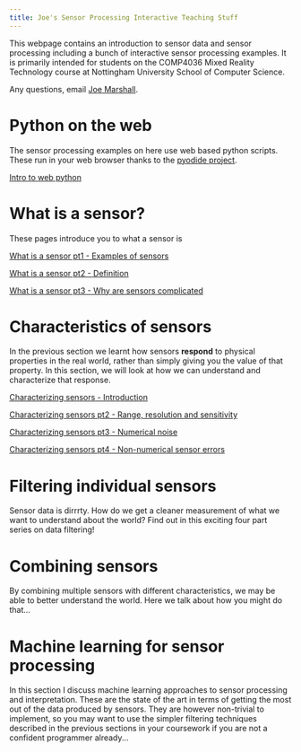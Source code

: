 ```yaml
---
title: Joe's Sensor Processing Interactive Teaching Stuff
---
```


This webpage contains an introduction to sensor data and sensor processing including a bunch of interactive sensor processing examples. It is primarily intended for students on the COMP4036 Mixed Reality Technology course at Nottingham University School of Computer Science. 

Any questions, email [Joe Marshall](mailto:joe.marshall@nottingham.ac.uk).

# Python on the web

The sensor processing examples on here use web based python scripts. These run in your web browser thanks to the [pyodide project](https://pyodide.org/).

[Intro to web python](lessons/1.Introduction_to_Web_Python/python_intro.html)

# What is a sensor?
These pages introduce you to what a sensor is

[What is a sensor pt1 - Examples of sensors](_lessons/2.What_is_a_Sensor/what_is_a_sensor1.html)

[What is a sensor pt2 - Definition](lessons/2.What_is_a_Sensor/what_is_a_sensor2.html)

[What is a sensor pt3 - Why are sensors complicated](lessons/2.What_is_a_Sensor/what_is_a_sensor3.html)

# Characteristics of sensors
In the previous section we learnt how sensors **respond** to physical properties in the real world, rather than simply giving you the value of that property. In this section, we will look at how we can understand and characterize that response.

[Characterizing sensors - Introduction](lessons/3.Characterizing_Sensors/characterizing_sensors1.html)

[Characterizing sensors pt2 - Range, resolution and sensitivity ](lessons/3.Characterizing_Sensors/characterizing_sensors2.html)

[Characterizing sensors pt3 - Numerical noise](lessons/3.Characterizing_Sensors/characterizing_sensors3.html)

[Characterizing sensors pt4 - Non-numerical sensor errors](lessons/3.Characterizing_Sensors/characterizing_sensors4.html)

# Filtering individual sensors
Sensor data is dirrrty. How do we get a cleaner measurement of what we want to understand about the world? Find out in this exciting four part series on data filtering!

# Combining sensors
By combining multiple sensors with different characteristics, we may be able to better understand the world. Here we talk about how you might do that...

# Machine learning for sensor processing
In this section I discuss machine learning approaches to sensor processing and interpretation. These are the state of the art in terms of getting the most out of the data produced by sensors. They are however non-trivial to implement, so you may want to use the simpler filtering techniques described in the previous sections in your coursework if you are not a confident programmer already...

